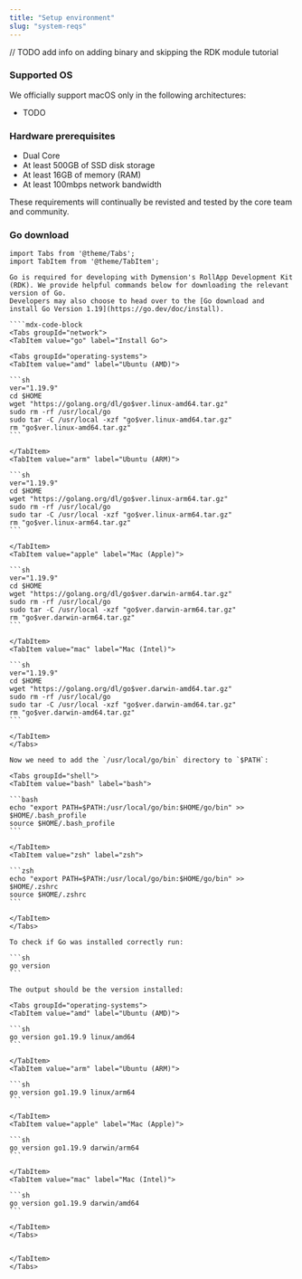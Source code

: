 ```yaml
---
title: "Setup environment"
slug: "system-reqs"
---
```


// TODO add info on adding binary and skipping the RDK module tutorial

### Supported OS

We officially support macOS only in the following architectures:

-   TODO

### Hardware prerequisites

-   Dual Core
-   At least 500GB of SSD disk storage
-   At least 16GB of memory (RAM)
-   At least 100mbps network bandwidth

These requirements will continually be revisted and tested by the core team and community.

### Go download

`````mdx-code-block
import Tabs from '@theme/Tabs';
import TabItem from '@theme/TabItem';

Go is required for developing with Dymension's RollApp Development Kit (RDK). We provide helpful commands below for downloading the relevant version of Go.
Developers may also choose to head over to the [Go download and install Go Version 1.19](https://go.dev/doc/install).

````mdx-code-block
<Tabs groupId="network">
<TabItem value="go" label="Install Go">

<Tabs groupId="operating-systems">
<TabItem value="amd" label="Ubuntu (AMD)">

```sh
ver="1.19.9"
cd $HOME
wget "https://golang.org/dl/go$ver.linux-amd64.tar.gz"
sudo rm -rf /usr/local/go
sudo tar -C /usr/local -xzf "go$ver.linux-amd64.tar.gz"
rm "go$ver.linux-amd64.tar.gz"
```

</TabItem>
<TabItem value="arm" label="Ubuntu (ARM)">

```sh
ver="1.19.9"
cd $HOME
wget "https://golang.org/dl/go$ver.linux-arm64.tar.gz"
sudo rm -rf /usr/local/go
sudo tar -C /usr/local -xzf "go$ver.linux-arm64.tar.gz"
rm "go$ver.linux-arm64.tar.gz"
```

</TabItem>
<TabItem value="apple" label="Mac (Apple)">

```sh
ver="1.19.9"
cd $HOME
wget "https://golang.org/dl/go$ver.darwin-arm64.tar.gz"
sudo rm -rf /usr/local/go
sudo tar -C /usr/local -xzf "go$ver.darwin-arm64.tar.gz"
rm "go$ver.darwin-arm64.tar.gz"
```

</TabItem>
<TabItem value="mac" label="Mac (Intel)">

```sh
ver="1.19.9"
cd $HOME
wget "https://golang.org/dl/go$ver.darwin-amd64.tar.gz"
sudo rm -rf /usr/local/go
sudo tar -C /usr/local -xzf "go$ver.darwin-amd64.tar.gz"
rm "go$ver.darwin-amd64.tar.gz"
```

</TabItem>
</Tabs>

Now we need to add the `/usr/local/go/bin` directory to `$PATH`:

<Tabs groupId="shell">
<TabItem value="bash" label="bash">

```bash
echo "export PATH=$PATH:/usr/local/go/bin:$HOME/go/bin" >> $HOME/.bash_profile
source $HOME/.bash_profile
```

</TabItem>
<TabItem value="zsh" label="zsh">

```zsh
echo "export PATH=$PATH:/usr/local/go/bin:$HOME/go/bin" >> $HOME/.zshrc
source $HOME/.zshrc
```

</TabItem>
</Tabs>

To check if Go was installed correctly run:

```sh
go version
```

The output should be the version installed:

<Tabs groupId="operating-systems">
<TabItem value="amd" label="Ubuntu (AMD)">

```sh
go version go1.19.9 linux/amd64
```

</TabItem>
<TabItem value="arm" label="Ubuntu (ARM)">

```sh
go version go1.19.9 linux/arm64
```

</TabItem>
<TabItem value="apple" label="Mac (Apple)">

```sh
go version go1.19.9 darwin/arm64
```

</TabItem>
<TabItem value="mac" label="Mac (Intel)">

```sh
go version go1.19.9 darwin/amd64
```

</TabItem>
</Tabs>


</TabItem>
</Tabs>
`````
